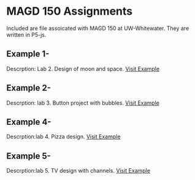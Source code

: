 # MAGD 150 Assignments

Included are file assoicated with MAGD 150 at UW-Whitewater. They are written in P5-js.

## Example 1- 
Descrption: Lab 2. Design of moon and space.
[Visit Example](https://github.com/GreenLobster1/MAGD-150-Assignments/blob/master/sketch.js)
## Example 2-
Descrption: lab 3. Button project with bubbles.
[Visit Example](https://github.com/GreenLobster1/MAGD-150-Assignments/blob/gh-pages/sketch.js)
## Example 4-
Descrption:lab 4. Pizza design.
[Visit Example](https://github.com/GreenLobster1/MAGD-150-Assignments/blob/gh-pages/sketch.js)
## Example 5-
Descrption:lab 5. TV design with channels.
[Visit Example](https://github.com/GreenLobster1/MAGD-150-Assignments/blob/gh-pages/sketch.js)  



